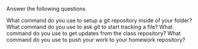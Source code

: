 Answer the following questions

What command do you use to setup a git repository inside of your folder?
What command do you use to ask git to start tracking a file?
What command do you use to get updates from the class repository?
What command do you use to push your work to your homework repository?